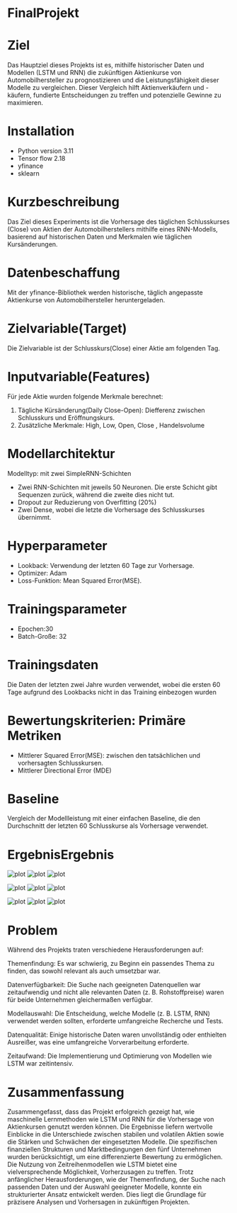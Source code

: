 # FinalProjekt

# Ziel

Das Hauptziel dieses Projekts ist es, mithilfe historischer Daten und Modellen (LSTM und RNN) die zukünftigen Aktienkurse von Automobilhersteller zu prognostizieren und die Leistungsfähigkeit dieser Modelle zu vergleichen. Dieser Vergleich hilft Aktienverkäufern und -käufern, fundierte Entscheidungen zu treffen und potenzielle Gewinne zu maximieren.

# Installation

* Python version 3.11  
* Tensor flow 2.18
* yfinance
* sklearn

#	Kurzbeschreibung

Das Ziel dieses Experiments ist die Vorhersage des täglichen Schlusskurses (Close) von Aktien der Automobilherstellers mithilfe eines RNN-Modells, basierend auf historischen Daten und Merkmalen wie täglichen Kursänderungen.
#	Datenbeschaffung

Mit der yfinance-Bibliothek werden historische, täglich angepasste Aktienkurse von Automobilhersteller heruntergeladen.

#	Zielvariable(Target)

Die Zielvariable ist der Schlusskurs(Close) einer Aktie am folgenden Tag.


#   Inputvariable(Features)

Für jede Aktie wurden folgende Merkmale berechnet: 
1.	Tägliche Kürsänderung(Daily Close-Open): Diefferenz zwischen Schlusskurs und Eröffnungskurs.
2.	Zusätzliche Merkmale: High, Low, Open, Close , Handelsvolume 


#	Modellarchitektur
Modelltyp: mit zwei SimpleRNN-Schichten
*   Zwei RNN-Schichten mit jeweils 50 Neuronen. Die erste Schicht gibt Sequenzen zurück, während die zweite dies nicht tut. 
*	Dropout zur Reduzierung von Overfitting (20%)
*	Zwei Dense, wobei die letzte die Vorhersage des Schlusskurses übernimmt.

#	Hyperparameter
*	Lookback: Verwendung der letzten 60 Tage zur Vorhersage.
*	Optimizer: Adam
*	Loss-Funktion: Mean Squared Error(MSE).

#	Trainingsparameter
*	Epochen:30
*	Batch-Große: 32

#	Trainingsdaten
Die Daten der letzten zwei Jahre wurden verwendet, wobei die ersten 60 Tage aufgrund des Lookbacks nicht in das Training einbezogen wurden


#	Bewertungskriterien: Primäre Metriken
*	Mittlerer Squared Error(MSE): zwischen den tatsächlichen und vorhersagten Schlusskursen.
*	Mittlerer Directional Error (MDE)

#	Baseline
Vergleich der Modellleistung mit einer einfachen Baseline, die den Durchschnitt der letzten 60 Schlusskurse als Vorhersage verwendet. 


# ErgebnisErgebnis

![plot](./image/vw_rnn.png)
![plot](./image/vw_rnn_loss.png)
![plot](./image/vw_rnn_baseline.png)

![plot](./image/tesla_rnn.png)
![plot](./image/tesla_rnn_loss.png)
![plot](./image/tesla_rnn_baseline.png)

![plot](./image/nissan_rnn.png)
![plot](./image/nissan_rnn_loss.png)
![plot](./image/nissan_rnn_baseline.png)

# Problem

Während des Projekts traten verschiedene Herausforderungen auf:

Themenfindung: Es war schwierig, zu Beginn ein passendes Thema zu finden, das sowohl relevant als auch umsetzbar war.

Datenverfügbarkeit: Die Suche nach geeigneten Datenquellen war zeitaufwendig und nicht alle relevanten Daten (z. B. Rohstoffpreise) waren für beide Unternehmen gleichermaßen verfügbar.

Modellauswahl: Die Entscheidung, welche Modelle (z. B. LSTM, RNN) verwendet werden sollten, erforderte umfangreiche Recherche und Tests.

Datenqualität: Einige historische Daten waren unvollständig oder enthielten Ausreißer, was eine umfangreiche Vorverarbeitung erforderte.

Zeitaufwand: Die Implementierung und Optimierung von Modellen wie LSTM war zeitintensiv.

# Zusammenfassung

Zusammengefasst, dass das Projekt erfolgreich gezeigt hat, wie maschinelle Lernmethoden wie LSTM und RNN für die Vorhersage von Aktienkursen genutzt werden können. Die Ergebnisse liefern wertvolle Einblicke in die Unterschiede zwischen stabilen und volatilen Aktien sowie die Stärken und Schwächen der eingesetzten Modelle.  Die spezifischen finanziellen Strukturen und Marktbedingungen den fünf Unternehmen wurden berücksichtigt, um eine differenzierte Bewertung zu ermöglichen. Die Nutzung von Zeitreihenmodellen wie LSTM bietet eine vielversprechende Möglichkeit, Vorherzusagen zu treffen. Trotz anfänglicher Herausforderungen, wie der Themenfindung, der Suche nach passenden Daten und der Auswahl geeigneter Modelle, konnte ein strukturierter Ansatz entwickelt werden. Dies liegt die Grundlage für präzisere Analysen und Vorhersagen in zukünftigen Projekten. 